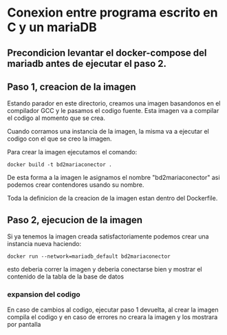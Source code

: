# Conexion entre programa escrito en C y un mariaDB

## Precondicion levantar el docker-compose del mariadb antes de ejecutar el paso 2.


## Paso 1, creacion de la imagen


Estando parador en este directorio, creamos una imagen basandonos en el compilador GCC y le pasamos el codigo fuente. Esta imagen va a compilar el codigo al momento que se crea.

Cuando corramos una instancia de la imagen, la misma va a ejecutar el codigo con el que se creo la imagen.

Para crear la imagen ejecutamos el comando:

```
docker build -t bd2mariaconector .
```

De esta forma a la imagen le asignamos el nombre "bd2mariaconector" asi podemos crear contendores usando su nombre.

Toda la definicion de la creacion de la imagen estan dentro del Dockerfile.


## Paso 2, ejecucion de la imagen

Si ya tenemos la imagen creada satisfactoriamente podemos crear una instancia nueva haciendo:

```
docker run --network=mariadb_default bd2mariaconector
```

esto deberia correr la imagen y deberia conectarse bien y mostrar el contenido de la tabla de la base de datos


### expansion del codigo

En caso de cambios al codigo, ejecutar paso 1 devuelta, al crear la imagen compila el codigo y en caso de errores no creara la imagen y los mostrara por pantalla
